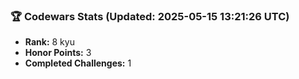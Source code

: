 ### 🏆 Codewars Stats (Updated: 2025-05-15 13:21:26 UTC)

- **Rank:** 8 kyu
- **Honor Points:** 3
- **Completed Challenges:** 1
